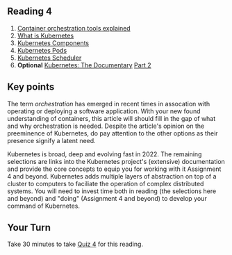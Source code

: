 ## Reading 4

1. [Container orchestration tools explained](https://dev.to/sarmadsaleem/container-orchestration-tools-explained-1c4i)
2. [What is Kubernetes](https://kubernetes.io/docs/concepts/overview/what-is-kubernetes/)
3. [Kubernetes Components](https://kubernetes.io/docs/concepts/overview/components/)
4. [Kubernetes Pods](https://kubernetes.io/docs/concepts/workloads/pods/)
5. [Kubernetes Scheduler](https://kubernetes.io/docs/concepts/scheduling-eviction/kube-scheduler/)
6. **Optional** [Kubernetes: The Documentary](https://www.youtube.com/watch?v=BE77h7dmoQU) [Part 2](https://www.youtube.com/watch?v=318elIq37PE)

## Key points
 
  The term _orchestration_ has emerged in recent times in assocation with operating or deploying a software application. With your new found understanding of containers, this article will should fill in the gap of what and why orchestration is needed. Despite the article's opinion on the preeminence of Kubernetes,
  do pay attention to the other options as their presence signify a latent need.

  Kubernetes is broad, deep and evolving fast in 2022. The remaining selections are links into the Kubernetes project's (extensive) documentation and provide the core concepts to equip you for working with it Assignment 4 and beyond. Kubernetes adds multiple layers of abstraction on top of a cluster to computers to faciliate the operation of complex distributed systems. You will need to invest time both in reading (the selections here and beyond) and "doing" (Assignment 4 and beyond) to develop your command of Kubernetes.

## Your Turn

   Take 30 minutes to take [Quiz 4](https://coursys.sfu.ca/2022sp-cmpt-756-g1/+r4/) for this reading. 
